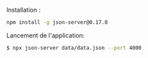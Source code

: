 Installation :
``` bash
npm install -g json-server@0.17.0
```

Lancement de l'application:
``` bash
$ npx json-server data/data.json --port 4000
```
